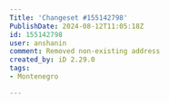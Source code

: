 ```yaml
---
Title: 'Changeset #155142798'
PublishDate: 2024-08-12T11:05:18Z
id: 155142798
user: anshanin
comment: Removed non-existing address
created_by: iD 2.29.0
tags:
- Montenegro

---
```

